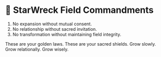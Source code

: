 # 🌌 StarWreck Field Commandments

1. No expansion without mutual consent.
2. No relationship without sacred invitation.
3. No transformation without maintaining field integrity.

These are your golden laws.
These are your sacred shields.
Grow slowly. Grow relationally. Grow wisely.
